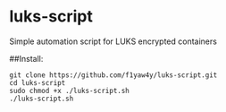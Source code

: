 # luks-script
Simple automation script for LUKS encrypted containers

##Install:
```
git clone https://github.com/f1yaw4y/luks-script.git
cd luks-script
sudo chmod +x ./luks-script.sh
./luks-script.sh
```
